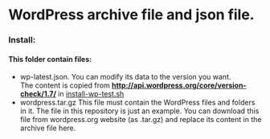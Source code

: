 # WordPress archive file and json file.

### Install:
#### This folder contain files:

* wp-latest.json. You can modify its data to the version you want.<br>
	The content is copied from **http://api.wordpress.org/core/version-check/1.7/** in [install-wp-test.sh](https://github.com/wp-cli/sample-plugin/blob/master/bin/install-wp-tests.sh)
* wordpress.tar.gz This file must contain the WordPress files and folders in it. The file in this repository is just an example. You can download this file from wordpress.org website (as .tar.gz) and replace its content in the archive file here.
